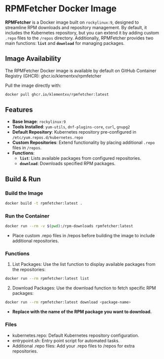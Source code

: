 # RPMFetcher Docker Image

**RPMFetcher** is a Docker image built on `rockylinux:9`, designed to streamline RPM downloads and repository management. By default, it includes the Kubernetes repository, but you can extend it by adding custom `.repo` files to the `/repos` directory. Additionally, RPMFetcher provides two main functions: **`list`** and **`download`** for managing packages.

## Image Availability
The RPMFetcher Docker image is available by default on GitHub Container Registry (GHCR):
ghcr.io/klementxv/rpmfetcher

Pull the image directly with:
```bash
docker pull ghcr.io/klementxv/rpmfetcher:latest
```

## Features

- **Base Image**: `rockylinux:9`
- **Tools Installed**: `yum-utils`, `dnf-plugins-core`, `curl`, `gnupg2`
- **Default Repository**: Kubernetes repository pre-configured in `/etc/yum.repos.d/kubernetes.repo`
- **Custom Repositories**: Extend functionality by placing additional `.repo` files in `/repos`.
- **Functions**:
  - **`list`**: Lists available packages from configured repositories.
  - **`download`**: Downloads specified RPM packages.


## Build & Run

### Build the Image
```bash
docker build -t rpmfetcher:latest .
```
### Run the Container
```bash
docker run --rm -v $(pwd):/rpm-downloads rpmfetcher:latest
```
- Place custom .repo files in /repos before building the image to include additional repositories.

### Functions
1.	List Packages:
Use the list function to display available packages from the repositories:
```bash
docker run --rm rpmfetcher:latest list
```
2. Download Packages:
Use the download function to fetch specific RPM packages:
```bash
docker run --rm rpmfetcher:latest download <package-name>
```
- **Replace <package-name> with the name of the RPM package you want to download.**

### Files

- kubernetes.repo: Default Kubernetes repository configuration.
- entrypoint.sh: Entry point script for automated tasks.
- Additional .repo files: Add your .repo files to /repos for extra repositories.